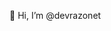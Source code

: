 👋 Hi, I’m @devrazonet

<!---
devrazonet/devrazonet is a ✨ special ✨ repository because its `README.md` (this file) appears on your GitHub profile.
You can click the Preview link to take a look at your changes.
--->
